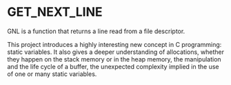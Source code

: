 # GET_NEXT_LINE

GNL is a function that returns a line read from a file descriptor.

This project introduces a highly interesting new concept in C programming: static variables.
It also gives a deeper understanding of allocations, whether they happen on the
stack memory or in the heap memory, the manipulation and the life cycle of a buffer, the
unexpected complexity implied in the use of one or many static variables.

